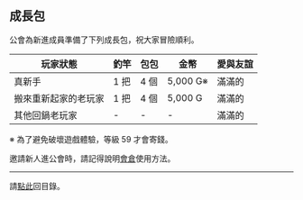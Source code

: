 ## 成長包

公會為新進成員準備了下列成長包，祝大家冒險順利。

| **玩家狀態** | **釣竿** | **包包** | **金幣** | **愛與友誼** |
| --- | --- | --- | --- | --- |
| 真新手 | 1 把 | 4 個 | 5,000 G※ | 滿滿的 |
| 搬來重新起家的老玩家 | 1 把 | 4 個 | 5,000 G | 滿滿的 |
| 其他回鍋老玩家 | - | - | - | 滿滿的 |

※ 為了避免破壞遊戲體驗，等級 59 才會寄錢。

邀請新人進公會時，請記得說明[會倉](https://dalechou.github.io/wow/bank.html)使用方法。

---

請[點此](https://dalechou.github.io/wow/)回目錄。
